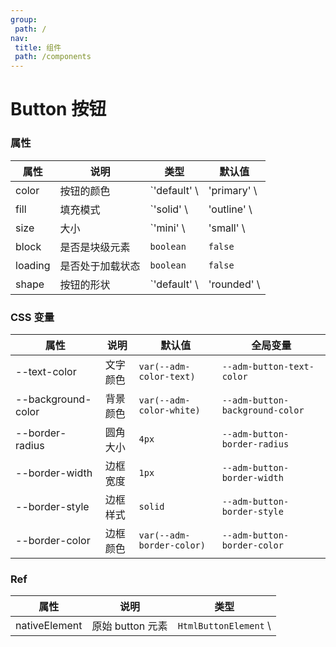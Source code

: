 ```yaml
---
group:
 path: /
nav:
 title: 组件
 path: /components
---
```


# Button 按钮

<code src="./demo/demo1.tsx"></code>


### 属性

| 属性      | 说明       | 类型           | 默认值         |
|---------|----------|--------------|-------------|
| color   | 按钮的颜色    | `'default' \ | 'primary' \ | 'success' \| 'warning' \| 'danger'`     | `'default'` |
| fill    | 填充模式     | `'solid' \   | 'outline' \ | 'none'`                                   | `'solid'`   |
| size    | 大小       | `'mini' \    | 'small' \   | 'middle' \| 'large'`                         | `'middle'`  |
| block   | 是否是块级元素  | `boolean`    | `false`     |
| loading | 是否处于加载状态 | `boolean`    | `false`     |
| shape   | 按钮的形状    | `'default' \ | 'rounded' \ | 'rectangular'`                          | `'default'` |

### CSS 变量

| 属性                 | 说明   | 默认值                       | 全局变量                            |
|--------------------|------|---------------------------|---------------------------------|
| --text-color       | 文字颜色 | `var(--adm-color-text)`   | `--adm-button-text-color`       |
| --background-color | 背景颜色 | `var(--adm-color-white)`  | `--adm-button-background-color` |
| --border-radius    | 圆角大小 | `4px`                     | `--adm-button-border-radius`    |
| --border-width     | 边框宽度 | `1px`                     | `--adm-button-border-width`     |
| --border-style     | 边框样式 | `solid`                   | `--adm-button-border-style`     |
| --border-color     | 边框颜色 | `var(--adm-border-color)` | `--adm-button-border-color`     |

### Ref

| 属性            | 说明           | 类型                    |
|---------------|--------------|-----------------------|
| nativeElement | 原始 button 元素 | `HtmlButtonElement` \ | `null` |
